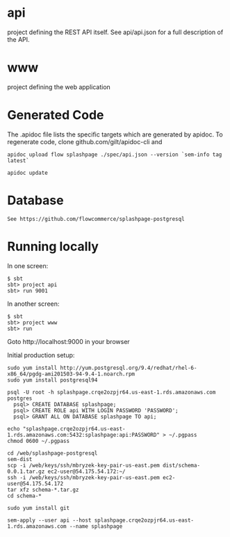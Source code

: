 api
===
project defining the REST API itself. See api/api.json for a full
description of the API.

www
===
project defining the web application

Generated Code
==============
The .apidoc file lists the specific targets which are generated by
apidoc. To regenerate code, clone github.com/gilt/apidoc-cli and

    apidoc upload flow splashpage ./spec/api.json --version `sem-info tag latest`
    
    apidoc update

Database
========

    See https://github.com/flowcommerce/splashpage-postgresql

Running locally
===============

In one screen:

    $ sbt
    sbt> project api
    sbt> run 9001

In another screen:

    $ sbt
    sbt> project www
    sbt> run

Goto http://localhost:9000 in your browser

Initial production setup:

    sudo yum install http://yum.postgresql.org/9.4/redhat/rhel-6-x86_64/pgdg-ami201503-94-9.4-1.noarch.rpm
    sudo yum install postgresql94

    psql -U root -h splashpage.crqe2ozpjr64.us-east-1.rds.amazonaws.com postgres
      psql> CREATE DATABASE splashpage;
      psql> CREATE ROLE api WITH LOGIN PASSWORD 'PASSWORD';
      psql> GRANT ALL ON DATABASE splashpage TO api;

    echo "splashpage.crqe2ozpjr64.us-east-1.rds.amazonaws.com:5432:splashpage:api:PASSWORD" > ~/.pgpass
    chmod 0600 ~/.pgpass

    cd /web/splashpage-postgresql
    sem-dist
    scp -i /web/keys/ssh/mbryzek-key-pair-us-east.pem dist/schema-0.0.1.tar.gz ec2-user@54.175.54.172:~/
    ssh -i /web/keys/ssh/mbryzek-key-pair-us-east.pem ec2-user@54.175.54.172
    tar xfz schema-*.tar.gz
    cd schema-*

    sudo yum install git

    sem-apply --user api --host splashpage.crqe2ozpjr64.us-east-1.rds.amazonaws.com --name splashpage
